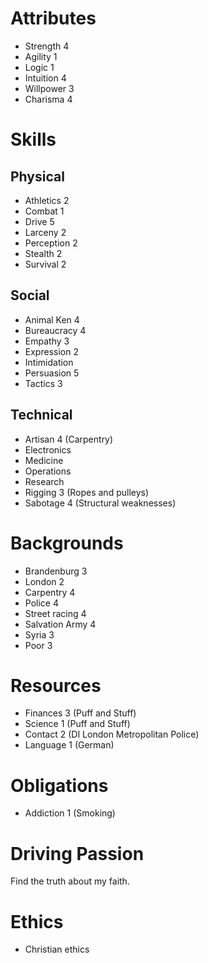 # Attributes

* Strength 4
* Agility 1
* Logic 1
* Intuition 4
* Willpower 3
* Charisma 4

# Skills 

## Physical

* Athletics 2
* Combat 1
* Drive 5
* Larceny 2 
* Perception 2 
* Stealth 2
* Survival 2

## Social

* Animal Ken 4
* Bureaucracy 4
* Empathy 3
* Expression 2
* Intimidation
* Persuasion 5
* Tactics 3

## Technical

* Artisan 4 (Carpentry)
* Electronics 
* Medicine 
* Operations 
* Research 
* Rigging 3 (Ropes and pulleys)
* Sabotage 4 (Structural weaknesses)

# Backgrounds

* Brandenburg 3
* London 2
* Carpentry 4
* Police 4
* Street racing 4
* Salvation Army 4
* Syria 3
* Poor 3

# Resources

* Finances 3 (Puff and Stuff)
* Science 1 (Puff and Stuff)
* Contact 2 (DI London Metropolitan Police)
* Language 1 (German)

# Obligations

* Addiction 1 (Smoking)

# Driving Passion

Find the truth about my faith.

# Ethics

* Christian ethics
